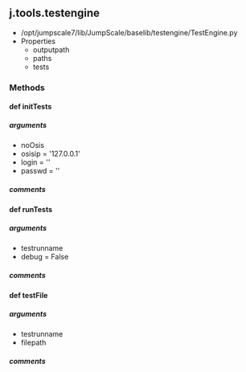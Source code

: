 ## j.tools.testengine

- /opt/jumpscale7/lib/JumpScale/baselib/testengine/TestEngine.py
- Properties
    - outputpath
    - paths
    - tests

### Methods

#### def initTests 
##### arguments

- noOsis
- osisip = '127.0.0.1'
- login = ''
- passwd = ''

##### comments

#### def runTests 
##### arguments

- testrunname
- debug = False

##### comments

#### def testFile 
##### arguments

- testrunname
- filepath

##### comments

